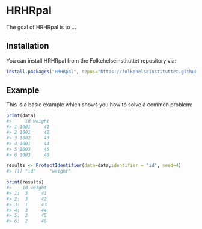 
<!-- README.md is generated from README.Rmd. Please edit that file -->
HRHRpal
=======

The goal of HRHRpal is to ...

Installation
------------

You can install HRHRpal from the Folkehelseinstituttet repository via:

``` r
install.packages("HRHRpal", repos="https://folkehelseinstituttet.github.io/drat/")
```

Example
-------

This is a basic example which shows you how to solve a common problem:

``` r
print(data)
#>     id weight
#> 1 1001     41
#> 2 1001     42
#> 3 1002     43
#> 4 1001     44
#> 5 1003     45
#> 6 1003     46

results <- ProtectIdentifier(data=data,identifier = "id", seed=4)
#> [1] "id"     "weight"

print(results)
#>    id weight
#> 1:  3     41
#> 2:  3     42
#> 3:  1     43
#> 4:  3     44
#> 5:  2     45
#> 6:  2     46
```
